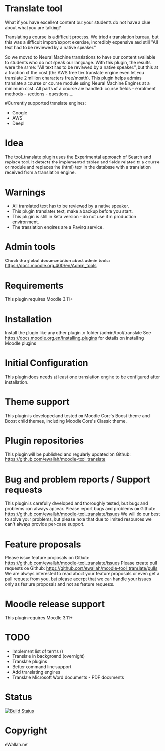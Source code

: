 # Translate tool
What if you have excellent content but your students do not have a clue about what you are talking?

Translating a course is a difficult process. We tried a translation bureau, but this was a difficult import/export exercise, incredibly expensive and still "All text had to be reviewed by a native speaker."

So we moved to Neural Machine translations to have our content available to students who do not speak our language. With this plugin, the results were the same: "All text has to be reviewed by a native speaker.", but this at a fraction of the cost (the AWS free tier translate engine even let you translate 2 million characters free/month).
This plugin helps admins translate a course or course module using Neural Machine Engines at a minimum cost. All parts of a course are handled: course fields - enrolment methods - sections - questions....

#Currently supported translate engines:
  - Google
  - AWS
  - Deepl

# Idea
The tool_translate plugin uses the Experimental approach of Search and replace tool. It detects the implemented tables and fields related to a course or module and replaces the (html) text in the database with a translation received from a translation engine.

# Warnings
 - All translated text has to be reviewed by a native speaker.
 - This plugin translates text, make a backup before you start.
 - This plugin is still in Beta version - do not use it in production environment.
 - The translation engines are a Paying service.

# Admin tools
Check the global documentation about admin tools:  https://docs.moodle.org/400/en/Admin_tools

# Requirements
This plugin requires Moodle 3.11+

# Installation
Install the plugin like any other plugin to folder /admin/tool/translate
See https://docs.moodle.org/en/Installing_plugins for details on installing Moodle plugins

# Initial Configuration
This plugin does needs at least one translation engine to be configured after installation.

# Theme support
This plugin is developed and tested on Moodle Core's Boost theme and Boost child themes, including Moodle Core's Classic theme.

# Plugin repositories
This plugin will be published and regularly updated on Github: https://github.com/ewallah/moodle-tool_translate

# Bug and problem reports / Support requests
This plugin is carefully developed and thoroughly tested, but bugs and problems can always appear.
Please report bugs and problems on Github: https://github.com/ewallah/moodle-tool_translate/issues
We will do our best to solve your problems, but please note that due to limited resources we can't always provide per-case support.

# Feature proposals
Please issue feature proposals on Github: https://github.com/ewallah/moodle-tool_translate/issues
Please create pull requests on Github: https://github.com/ewallah/moodle-tool_translate/pulls
We are always interested to read about your feature proposals or even get a pull request from you, but please accept that we can handle your issues only as feature proposals and not as feature requests.

# Moodle release support
This plugin requires Moodle 3.11+

# TODO
  - Implement list of terms ()
  - Translate in background (overnight)
  - Translate plugins
  - Better command line support
  - Add translating engines
  - Translate Microsoft Word documents - PDF documents


# Status
[![Build Status](https://github.com/ewallah/moodle-tool_translate/workflows/Tests/badge.svg)](https://github.com/ewallah/moodle-tool_translate/actions)

# Copyright
eWallah.net
